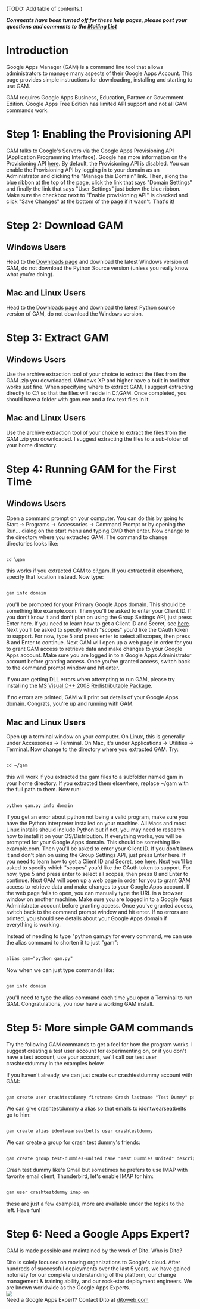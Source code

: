 (TODO: Add table of contents.)

_**Comments have been turned off for these help pages, please post your questions and comments to the [Mailing List](http://groups.google.com/group/google-apps-manager)**_

# Introduction

Google Apps Manager (GAM) is a command line tool that allows administrators to manage many aspects of their Google Apps Account. This page provides simple instructions for downloading, installing and starting to use GAM.

GAM requires Google Apps Business, Education, Partner or Government Edition.  Google Apps Free Edition has limited API support and not all GAM commands work.

# Step 1: Enabling the Provisioning API
GAM talks to Google's Servers via the Google Apps Provisioning API (Application Programming Interface). Google has more information on the Provisioning API [here](http://www.google.com/support/a/bin/answer.py?hl=en&answer=60757). By default, the Provisioning API is disabled. You can enable the Provisioning API by logging in to your domain as an Administrator and clicking the "Manage this Domain" link. Then, along the blue ribbon at the top of the page, click the link that says "Domain Settings" and finally the link that says "User Settings" just below the blue ribbon. Make sure the checkbox next to "Enable provisioning API" is checked and click "Save Changes" at the bottom of the page if it wasn't. That's it!

# Step 2: Download GAM
## Windows Users
Head to the [Downloads page](http://code.google.com/p/google-apps-manager/downloads/list) and download the latest Windows version of GAM, do not download the Python Source version (unless you really know what you're doing).

## Mac and Linux Users
Head to the [Downloads page](http://code.google.com/p/google-apps-manager/downloads/list) and download the latest Python source version of GAM, do not download the Windows version.

# Step 3: Extract GAM
## Windows Users
Use the archive extraction tool of your choice to extract the files from the GAM .zip you downloaded. Windows XP and higher have a built in tool that works just fine. When specifying where to extract GAM, I suggest extracting directly to C:\ so that the files will reside in C:\GAM. Once completed, you should have a folder with gam.exe and a few text files in it.

## Mac and Linux Users
Use the archive extraction tool of your choice to extract the files from the GAM .zip you downloaded. I suggest extracting the files to a sub-folder of your home directory.

# Step 4: Running GAM for the First Time
## Windows Users
Open a command prompt on your computer. You can do this by going to Start -> Programs -> Accessories -> Command Prompt or by opening the Run... dialog on the start menu and typing CMD then enter. Now change to the directory where you extracted GAM. The command to change directories looks like:
```html

cd \gam
```
this works if you extracted GAM to c:\gam. If you extracted it elsewhere, specify that location instead. Now type:
```html

gam info domain
```
you'll be prompted for your Primary Google Apps domain. This should be something like example.com. Then you'll be asked to enter your Client ID. If you don't know it and don't plan on using the Group Settings API, just press Enter here. If you need to learn how to get a Client ID and Secret, see [here](http://code.google.com/p/google-apps-manager/GettingAnOAuthConsoleKey). Next you'll be asked to specify which "scopes" you'd like the OAuth token to support. For now, type 5 and press enter to select all scopes, then press 8 and Enter to continue. Next GAM will open up a web page in order for you to grant GAM access to retrieve data and make changes to your Google Apps account. Make sure you are logged in to a Google Apps Administrator account before granting access. Once you've granted access, switch back to the command prompt window and hit enter.

If you are getting DLL errors when attempting to run GAM, please try installing the [MS Visual C++ 2008 Redistributable Package](http://www.microsoft.com/downloads/en/details.aspx?FamilyID=9b2da534-3e03-4391-8a4d-074b9f2bc1bf&displaylang=en).

If no errors are printed, GAM will print out details of your Google Apps domain. Congrats, you're up and running with GAM.

## Mac and Linux Users
Open up a terminal window on your computer. On Linux, this is generally under Accessories -> Terminal. On Mac, it's under Applications -> Utilities -> Terminal. Now change to the directory where you extracted GAM. Try:
```html

cd ~/gam
```
this will work if you extracted the gam files to a subfolder named gam in your home directory. If you extracted them elsewhere, replace ~/gam with the full path to them. Now run:
```html

python gam.py info domain
```
If you get an error about python not being a valid program, make sure you have the Python interpreter installed on your machine. All Macs and most Linux installs should include Python but if not, you may need to research how to install it on your OS/Distribution. If everything works, you will be prompted for your Google Apps domain. This should be something like example.com. Then you'll be asked to enter your Client ID. If you don't know it and don't plan on using the Group Settings API, just press Enter here. If you need to learn how to get a Client ID and Secret, see [here](http://code.google.com/p/google-apps-manager/GettingAnOAuthConsoleKey). Next you'll be asked to specify which "scopes" you'd like the OAuth token to support. For now, type 5 and press enter to select all scopes, then press 8 and Enter to continue. Next GAM will open up a web page in order for you to grant GAM access to retrieve data and make changes to your Google Apps account. If the web page fails to open, you can manually type the URL in a browser window on another machine. Make sure you are logged in to a Google Apps Administrator account before granting access. Once you've granted access, switch back to the command prompt window and hit enter. If no errors are printed, you should see details about your Google Apps domain if everything is working.

Instead of needing to type "python gam.py for every command, we can use the alias command to shorten it to just "gam":
```html

alias gam="python gam.py"
```
Now when we can just type commands like:
```html

gam info domain
```
you'll need to type the alias command each time you open a Terminal to run GAM. Congratulations, you now have a working GAM install.

# Step 5: More simple GAM commands

Try the following GAM commands to get a feel for how the program works. I suggest creating a test user account for experimenting on, or if you don't have a test account, use your account, we'll call our test user crashtestdummy in the examples below.

If you haven't already, we can just create our crashtestdummy account with GAM:
```html

gam create user crashtestdummy firstname Crash lastname "Test Dummy" password "BuckleUp"
```

We can give crashtestdummy a alias so that emails to idontwearseatbelts go to him:
```html

gam create alias idontwearseatbelts user crashtestdummy
```

We can create a group for crash test dummy's friends:
```html

gam create group test-dummies-united name "Test Dummies United" description "Support Group Against Plastic Abuse" permission member
```

Crash test dummy like's Gmail but sometimes he prefers to use IMAP with favorite email client, Thunderbird, let's enable IMAP for him:
```html

gam user crashtestdummy imap on
```

these are just a few examples, more are available under the topics to the left. Have fun!

# Step 6: Need a Google Apps Expert?
GAM is made possible and maintained by the work of Dito. Who is Dito?

Dito is solely focused on moving organizations to Google's cloud. After hundreds of successful deployments over the last 5 years, we have gained notoriety for our complete understanding of the platform, our change management & training ability, and our rock-star deployment engineers. We are known worldwide as the Google Apps Experts.
<br><a href='http://www.ditoweb.com?s=gam'><img src='http://ditoweb.com/images/website/header-logo.png' /></a>
<br>
Need a Google Apps Expert? Contact Dito at <a href='http://www.ditoweb.com?s=gam'>ditoweb.com</a>